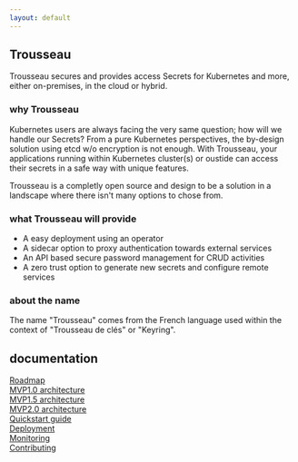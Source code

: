 ```yaml
---
layout: default
---
```


## Trousseau

Trousseau secures and provides access Secrets for Kubernetes and more, either on-premises, in the cloud or hybrid.<br>

### why Trousseau

Kubernetes users are always facing the very same question; how will we handle our Secrets? From a pure Kubernetes
perspectives, the by-design solution using etcd w/o encryption is not enough. 
With Trousseau, your applications running within Kubernetes cluster(s) or oustide can access their secrets in a safe
way with unique features. 

Trousseau is a completly open source and design to be a solution in a landscape where there isn't many options to chose from. 

### what Trousseau will provide

* A easy deployment using an operator
* A sidecar option to proxy authentication towards external services
* An API based secure password management for CRUD activities
* A zero trust option to generate new secrets and configure remote services 

### about the name
The name "Trousseau" comes from the French language used within the context of "Trousseau de clés" or "Keyring".

## documentation 

[Roadmap](./005-roadmap.html) <br>
[MVP1.0 architecture](./001-mvp1_architecture.html) <br>
[MVP1.5 architecture](./001-mvp15_architecture.html) <br>
[MVP2.0 architecture]()<br>
[Quickstart guide](./002-quickstart.html) <br>
[Deployment](./003-deployment.html) <br>
[Monitoring](./004-monitoring.html) <br>
[Contributing](./006-contributing.html) <br>
